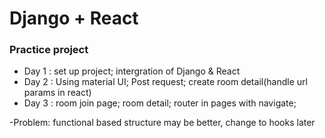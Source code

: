 # Django + React

### Practice project

- Day 1 : set up project; intergration of Django & React
- Day 2 : Using material UI; Post request; create room detail(handle url params in react)
- Day 3 : room join page; room detail; router in pages with navigate;


-Problem:  functional based structure may be better, change to hooks later
